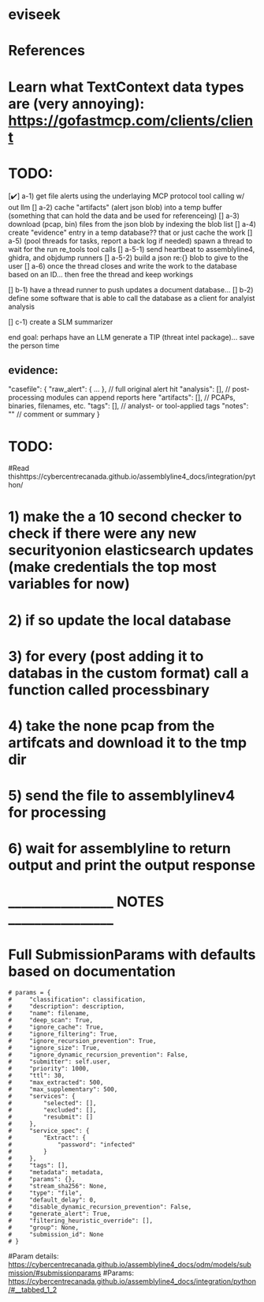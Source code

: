 # eviseek

# References
# Learn what TextContext data types are (very annoying): https://gofastmcp.com/clients/client 

# TODO:

[✔️] a-1) get file alerts using the underlaying MCP protocol tool calling w/ out llm
[] a-2) cache "artifacts" (alert json blob) into a temp buffer (something that can hold the data and be used for referenceing)
[] a-3) download (pcap, bin) files from the json blob by indexing the blob list
[] a-4) create "evidence" entry in a temp database?? that or just cache the work
[] a-5) (pool threads for tasks, report a back log if needed) spawn a thread to wait for the run re_tools tool calls
[] a-5-1) send heartbeat to assemblyline4, ghidra, and objdump runners
[] a-5-2) build a json re:{} blob to give to the user
[] a-6) once the thread closes and write the work to the database based on an ID... then free the thread and keep workings

[] b-1) have a thread runner to push updates a document database... 
[] b-2) define some software that is able to call the database as a client for analyist analysis

[] c-1) create a SLM summarizer 

end goal: perhaps have an LLM generate a TIP (threat intel package)... save the person time



## evidence: 
"casefile": {
  "raw_alert": { ... },     // full original alert hit
  "analysis": [],           // post-processing modules can append reports here
  "artifacts": [],          // PCAPs, binaries, filenames, etc.
  "tags": [],               // analyst- or tool-applied tags
  "notes": ""               // comment or summary
}

# TODO:
#Read thishttps://cybercentrecanada.github.io/assemblyline4_docs/integration/python/
# 1) make the a 10 second checker to check if there were any new securityonion elasticsearch updates (make credentials the top most variables for now)
# 2) if so update the local database
# 3) for every (post adding it to databas in the custom format) call a function called processbinary
# 4) take the none pcap from the artifcats and download it to the tmp dir
# 5) send the file to assemblylinev4 for processing
# 6) wait for assemblyline to return output and print the output response


# ________________ NOTES ________________
# Full SubmissionParams with defaults based on documentation
    # params = {
    #     "classification": classification,
    #     "description": description,
    #     "name": filename,
    #     "deep_scan": True,
    #     "ignore_cache": True,
    #     "ignore_filtering": True,
    #     "ignore_recursion_prevention": True,
    #     "ignore_size": True,
    #     "ignore_dynamic_recursion_prevention": False,
    #     "submitter": self.user,
    #     "priority": 1000,
    #     "ttl": 30,
    #     "max_extracted": 500,
    #     "max_supplementary": 500,
    #     "services": {
    #         "selected": [],
    #         "excluded": [],
    #         "resubmit": []
    #     },
    #     "service_spec": {
    #         "Extract": {
    #             "password": "infected"
    #         }
    #     },
    #     "tags": [],
    #     "metadata": metadata,
    #     "params": {},
    #     "stream_sha256": None,
    #     "type": "file",
    #     "default_delay": 0,
    #     "disable_dynamic_recursion_prevention": False,
    #     "generate_alert": True,
    #     "filtering_heuristic_override": [],
    #     "group": None,
    #     "submission_id": None
    # }

#Param details: https://cybercentrecanada.github.io/assemblyline4_docs/odm/models/submission/#submissionparams
#Params: https://cybercentrecanada.github.io/assemblyline4_docs/integration/python/#__tabbed_1_2



